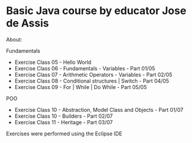 <h1>Basic Java course by educator Jose de Assis</h1>

<p>About:</p>

Fundamentals
- Exercise Class 05 - Hello World
- Exercise Class 06 - Fundamentals - Variables - Part 01/05
- Exercise Class 07 - Arithmetic Operators - Variables - Part 02/05
- Exercise Class 08 - Conditional structures | Switch - Part 04/05
- Exercise Class 09 - For | While | Do While - Part 05/05

POO
- Exercise Class 10 - Abstraction, Model Class and Objects - Part 01/07
- Exercise Class 10 - Builders - Part 02/07
- Exercise Class 11 - Heritage - Part 03/07

<p>Exercises were performed using the Eclipse IDE</p>